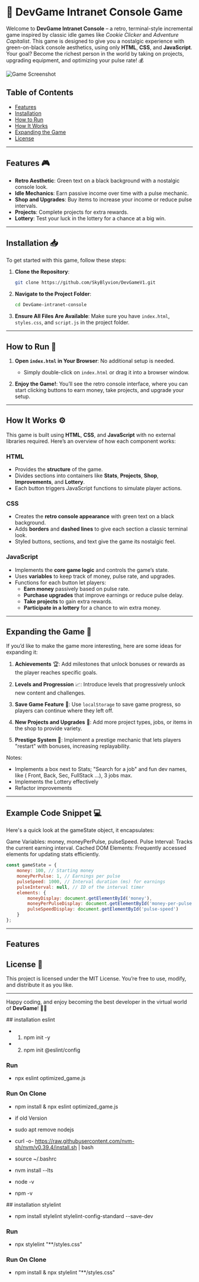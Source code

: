 
# 🚀 DevGame Intranet Console Game

Welcome to **DevGame Intranet Console** – a retro, terminal-style incremental game inspired by classic idle games like *Cookie Clicker* and *Adventure Capitalist*. This game is designed to give you a nostalgic experience with green-on-black console aesthetics, using only **HTML**, **CSS**, and **JavaScript**. Your goal? Become the richest person in the world by taking on projects, upgrading equipment, and optimizing your pulse rate! 💰

![Game Screenshot](./Images/CaptureFront1.png) <!-- Update with the path to your game screenshot -->

## Table of Contents
- [Features](#features)
- [Installation](#installation)
- [How to Run](#how-to-run)
- [How It Works](#how-it-works)
- [Expanding the Game](#expanding-the-game)
- [License](#license)

---

## Features 🎮

- **Retro Aesthetic**: Green text on a black background with a nostalgic console look.
- **Idle Mechanics**: Earn passive income over time with a pulse mechanic.
- **Shop and Upgrades**: Buy items to increase your income or reduce pulse intervals.
- **Projects**: Complete projects for extra rewards.
- **Lottery**: Test your luck in the lottery for a chance at a big win.

---

## Installation 📥

To get started with this game, follow these steps:

1. **Clone the Repository**:
   ```bash
   git clone https://github.com/SkyBlyvion/DevGameV1.git
   ```
   
2. **Navigate to the Project Folder**:
   ```bash
   cd DevGame-intranet-console
   ```

3. **Ensure All Files Are Available**: Make sure you have `index.html`, `styles.css`, and `script.js` in the project folder.

---

## How to Run 🚀

1. **Open `index.html` in Your Browser**: No additional setup is needed.
   
   - Simply double-click on `index.html` or drag it into a browser window.

2. **Enjoy the Game!**: You’ll see the retro console interface, where you can start clicking buttons to earn money, take projects, and upgrade your setup.

---

## How It Works ⚙️

This game is built using **HTML**, **CSS**, and **JavaScript** with no external libraries required. Here’s an overview of how each component works:

### HTML
- Provides the **structure** of the game.
- Divides sections into containers like **Stats**, **Projects**, **Shop**, **Improvements**, and **Lottery**.
- Each button triggers JavaScript functions to simulate player actions.

### CSS
- Creates the **retro console appearance** with green text on a black background.
- Adds **borders** and **dashed lines** to give each section a classic terminal look.
- Styled buttons, sections, and text give the game its nostalgic feel.

### JavaScript
- Implements the **core game logic** and controls the game’s state.
- Uses **variables** to keep track of money, pulse rate, and upgrades.
- Functions for each button let players:
  - **Earn money** passively based on pulse rate.
  - **Purchase upgrades** that improve earnings or reduce pulse delay.
  - **Take projects** to gain extra rewards.
  - **Participate in a lottery** for a chance to win extra money.

---

## Expanding the Game 🌟

If you’d like to make the game more interesting, here are some ideas for expanding it:

1. **Achievements** 🏆: Add milestones that unlock bonuses or rewards as the player reaches specific goals.
   
2. **Levels and Progression** 📈: Introduce levels that progressively unlock new content and challenges.
   
3. **Save Game Feature** 💾: Use `localStorage` to save game progress, so players can continue where they left off.

4. **New Projects and Upgrades** 🔧: Add more project types, jobs, or items in the shop to provide variety.

5. **Prestige System** 🔄: Implement a prestige mechanic that lets players "restart" with bonuses, increasing replayability.

Notes: 
- Implements a box next to Stats;  "Search for a job" and fun dev names, like ( Front, Back, Sec, FullStack ...), 3 jobs max.
- Implements the Lottery effectively 
- Refactor improvements

---

## Example Code Snippet 💻

Here's a quick look at the gameState object, it encapsulates:

Game Variables: money, moneyPerPulse, pulseSpeed.
Pulse Interval: Tracks the current earning interval.
Cached DOM Elements: Frequently accessed elements for updating stats efficiently.

```javascript
const gameState = {
    money: 100, // Starting money
    moneyPerPulse: 1, // Earnings per pulse
    pulseSpeed: 1000, // Interval duration (ms) for earnings
    pulseInterval: null, // ID of the interval timer
    elements: {
        moneyDisplay: document.getElementById('money'),
        moneyPerPulseDisplay: document.getElementById('money-per-pulse'),
        pulseSpeedDisplay: document.getElementById('pulse-speed')
    }
};
```

---

## Features


## License 📜

This project is licensed under the MIT License. You’re free to use, modify, and distribute it as you like.

---

Happy coding, and enjoy becoming the best developer in the virtual world of **DevGame**! 💸✨


## installation eslint

- 1. npm init -y
- 2. npm init @eslint/config
### Run
- npx eslint optimized_game.js 
### Run On Clone
- npm install & npx eslint optimized_game.js 

- if old Version 
- sudo apt remove nodejs
- curl -o- https://raw.githubusercontent.com/nvm-sh/nvm/v0.39.4/install.sh | bash
- source ~/.bashrc
- nvm install --lts
- node -v
- npm -v

## installation stylelint
- npm install stylelint stylelint-config-standard --save-dev
### Run
- npx stylelint "**/styles.css"
### Run On Clone
- npm install & npx stylelint "**/styles.css"

```

```

